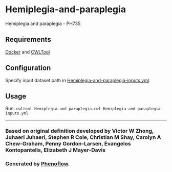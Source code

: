 # Hemiplegia-and-paraplegia

Hemiplegia and paraplegia - PH735

## Requirements

[Docker](https://docs.docker.com/install/) and [CWLTool](https://github.com/common-workflow-language/cwltool#install)

## Configuration

Specify input dataset path in [Hemiplegia-and-paraplegia-inputs.yml](Hemiplegia-and-paraplegia-inputs.yml).

## Usage

Run: `cwltool Hemiplegia-and-paraplegia.cwl Hemiplegia-and-paraplegia-inputs.yml`

***

### Based on original definition developed by Victor W Zhong, Juhaeri Juhaeri, Stephen R Cole, Christian M Shay, Carolyn A Chew-Graham, Penny Gordon-Larsen, Evangelos Kontopantelis, Elizabeth J Mayer-Davis
### Generated by [Phenoflow](https://kclhi.org/phenoflow).
